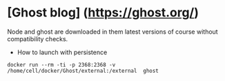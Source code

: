 [Ghost blog] (https://ghost.org/)
===========
Node and ghost are downloaded in them latest versions of course without compatibility checks.

* How to launch with persistence
```
docker run --rm -ti -p 2368:2368 -v /home/cell/docker/Ghost/external:/external  ghost
```
